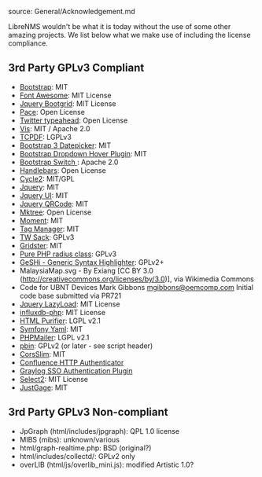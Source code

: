 source: General/Acknowledgement.md

LibreNMS wouldn't be what it is today without the use of some other amazing projects.
We list below what we make use of including the license compliance. 

## 3rd Party GPLv3 Compliant

  - [Bootstrap](http://getbootstrap.com/): MIT
  - [Font Awesome](http://fontawesome.io/icons/): MIT License
  - [Jquery Bootgrid](http://www.jquery-bootgrid.com/): MIT License
  - [Pace](https://github.com/HubSpot/pace): Open License
  - [Twitter typeahead](http://twitter.github.io/typeahead.js/): Open License
  - [Vis](http://visjs.org/): MIT / Apache 2.0
  - [TCPDF](http://www.tcpdf.org): LGPLv3
  - [Bootstrap 3 Datepicker](http://eonasdan.github.io/bootstrap-datetimepicker/): MIT
  - [Bootstrap Dropdown Hover Plugin](https://github.com/CWSpear/bootstrap-hover-dropdown): MIT
  - [Bootstrap Switch ](http://www.bootstrap-switch.org/): Apache 2.0
  - [Handlebars](http://handlebarsjs.com/): Open License
  - [Cycle2](http://jquery.malsup.com/cycle2/): MIT/GPL
  - [Jquery](https://jquery.com/): MIT
  - [Jquery UI](https://jqueryui.com/): MIT
  - [Jquery QRCode](http://larsjung.de/jquery-qrcode/): MIT
  - [Mktree](http://www.mattkruse.com/javascript/mktree/): Open License
  - [Moment](http://momentjs.com/): MIT
  - [Tag Manager](http://soliantconsulting.github.io/tagmanager/): MIT
  - [TW Sack](https://code.google.com/p/tw-sack/): GPLv3
  - [Gridster](http://gridster.net/): MIT
  - [Pure PHP radius class](http://developer.sysco.ch/php/): GPLv3
  - [GeSHi - Generic Syntax Highlighter](http://qbnz.com/highlighter/): GPLv2+
  - MalaysiaMap.svg - By Exiang [CC BY 3.0 (http://creativecommons.org/licenses/by/3.0)], via Wikimedia Commons
  - Code for UBNT Devices Mark Gibbons <mgibbons@oemcomp.com> Initial code base submitted via PR721
  - [Jquery LazyLoad](http://www.appelsiini.net/projects/lazyload): MIT License
  - [influxdb-php](https://github.com/influxdb/influxdb-php): MIT License
  - [HTML Purifier](http://htmlpurifier.org/): LGPL v2.1
  - [Symfony Yaml](https://github.com/symfony/yaml): MIT
  - [PHPMailer](https://github.com/PHPMailer/PHPMailer): LGPL v2.1
  - [pbin](https://github.com/glensc/pbin): GPLv2 (or later - see script header)
  - [CorsSlim](https://github.com/palanik/CorsSlim): MIT
  - [Confluence HTTP Authenticator](https://github.com/chauth/confluence_http_authenticator)
  - [Graylog SSO Authentication Plugin](https://github.com/Graylog2/graylog-plugin-auth-sso)
  - [Select2](https://select2.org): MIT License
  - [JustGage](http://justgage.com): MIT


## 3rd Party GPLv3 Non-compliant

  - JpGraph (html/includes/jpgraph): QPL 1.0 license
  - MIBS (mibs): unknown/various
  - html/graph-realtime.php: BSD (original?)
  - html/includes/collectd/: GPLv2 only
  - overLIB (html/js/overlib_mini.js): modified Artistic 1.0?
